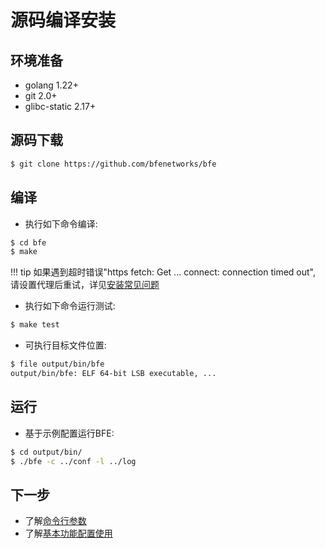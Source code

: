 # 源码编译安装

## 环境准备

- golang 1.22+
- git 2.0+
- glibc-static 2.17+

## 源码下载

```bash
$ git clone https://github.com/bfenetworks/bfe
```

## 编译

- 执行如下命令编译:

```bash
$ cd bfe
$ make
```

!!! tip
    如果遇到超时错误"https fetch: Get ... connect: connection timed out", 请设置代理后重试，详见[安装常见问题](../faq/installation.md)

- 执行如下命令运行测试:

```bash
$ make test
```

- 可执行目标文件位置:

```bash
$ file output/bin/bfe
output/bin/bfe: ELF 64-bit LSB executable, ...
```

## 运行

- 基于示例配置运行BFE:

```bash
$ cd output/bin/
$ ./bfe -c ../conf -l ../log
```

## 下一步

* 了解[命令行参数](../operation/command.md)
* 了解[基本功能配置使用](../example/guide.md)
